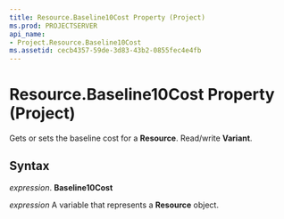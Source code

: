 ```yaml
---
title: Resource.Baseline10Cost Property (Project)
ms.prod: PROJECTSERVER
api_name:
- Project.Resource.Baseline10Cost
ms.assetid: cecb4357-59de-3d83-43b2-0855fec4e4fb
---
```



# Resource.Baseline10Cost Property (Project)

Gets or sets the baseline cost for a  **Resource**. Read/write **Variant**.


## Syntax

 _expression_. **Baseline10Cost**

 _expression_ A variable that represents a **Resource** object.


